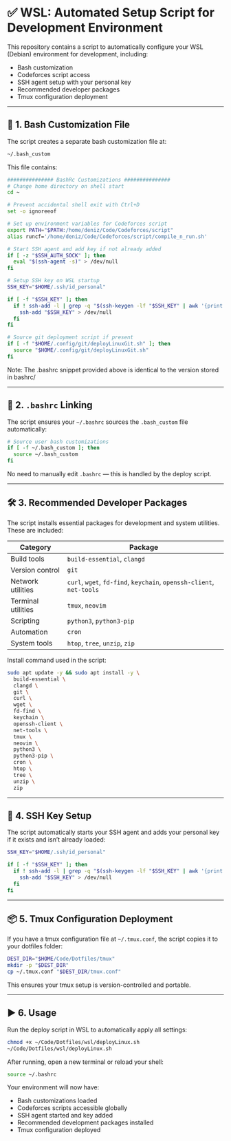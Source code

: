 # ✅ WSL: Automated Setup Script for Development Environment

This repository contains a script to automatically configure your WSL (Debian) environment for development, including:

* Bash customization
* Codeforces script access
* SSH agent setup with your personal key
* Recommended developer packages
* Tmux configuration deployment

---

## 📄 1. Bash Customization File

The script creates a separate bash customization file at:

```bash
~/.bash_custom
```

This file contains:

```bash
############### BashRc Customizations ###############
# Change home directory on shell start
cd ~

# Prevent accidental shell exit with Ctrl+D
set -o ignoreeof

# Set up environment variables for Codeforces script
export PATH="$PATH:/home/deniz/Code/Codeforces/script"
alias runcf='/home/deniz/Code/Codeforces/script/compile_n_run.sh'

# Start SSH agent and add key if not already added
if [ -z "$SSH_AUTH_SOCK" ]; then
  eval "$(ssh-agent -s)" > /dev/null
fi

# Setup SSH key on WSL startup
SSH_KEY="$HOME/.ssh/id_personal"

if [ -f "$SSH_KEY" ]; then
  if ! ssh-add -l | grep -q "$(ssh-keygen -lf "$SSH_KEY" | awk '{print $2}')"; then
    ssh-add "$SSH_KEY" > /dev/null
  fi
fi

# Source git deployment script if present
if [ -f "$HOME/.config/git/deployLinuxGit.sh" ]; then
  source "$HOME/.config/git/deployLinuxGit.sh"
fi
```

Note: The .bashrc snippet provided above is identical to the version stored in bashrc/

---

## 🔗 2. `.bashrc` Linking

The script ensures your `~/.bashrc` sources the `.bash_custom` file automatically:

```bash
# Source user bash customizations
if [ -f ~/.bash_custom ]; then
  source ~/.bash_custom
fi
```

No need to manually edit `.bashrc` — this is handled by the deploy script.

---

## 🛠️ 3. Recommended Developer Packages

The script installs essential packages for development and system utilities. These are included:

| Category           | Package                                                              |
| ------------------ | -------------------------------------------------------------------- |
| Build tools        | `build-essential`, `clangd`                                          |
| Version control    | `git`                                                                |
| Network utilities  | `curl`, `wget`, `fd-find`, `keychain`, `openssh-client`, `net-tools` |
| Terminal utilities | `tmux`, `neovim`                                                     |
| Scripting          | `python3`, `python3-pip`                                             |
| Automation         | `cron`                                                               |
| System tools       | `htop`, `tree`, `unzip`, `zip`                                       |

Install command used in the script:

```bash
sudo apt update -y && sudo apt install -y \
  build-essential \
  clangd \
  git \
  curl \
  wget \
  fd-find \
  keychain \
  openssh-client \
  net-tools \
  tmux \
  neovim \
  python3 \
  python3-pip \
  cron \
  htop \
  tree \
  unzip \
  zip
```

---

## 🔑 4. SSH Key Setup

The script automatically starts your SSH agent and adds your personal key if it exists and isn’t already loaded:

```bash
SSH_KEY="$HOME/.ssh/id_personal"

if [ -f "$SSH_KEY" ]; then
  if ! ssh-add -l | grep -q "$(ssh-keygen -lf "$SSH_KEY" | awk '{print $2}')"; then
    ssh-add "$SSH_KEY" > /dev/null
  fi
fi
```

---

## 📦 5. Tmux Configuration Deployment

If you have a tmux configuration file at `~/.tmux.conf`, the script copies it to your dotfiles folder:

```bash
DEST_DIR="$HOME/Code/Dotfiles/tmux"
mkdir -p "$DEST_DIR"
cp ~/.tmux.conf "$DEST_DIR/tmux.conf"
```

This ensures your tmux setup is version-controlled and portable.

---

## ▶️ 6. Usage

Run the deploy script in WSL to automatically apply all settings:

```bash
chmod +x ~/Code/Dotfiles/wsl/deployLinux.sh
~/Code/Dotfiles/wsl/deployLinux.sh
```

After running, open a new terminal or reload your shell:

```bash
source ~/.bashrc
```

Your environment will now have:

* Bash customizations loaded
* Codeforces scripts accessible globally
* SSH agent started and key added
* Recommended development packages installed
* Tmux configuration deployed
